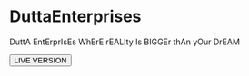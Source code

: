 # DuttaEnterprises
DuttA EntErprIsEs WhErE rEALIty Is BIGGEr thAn yOur DrEAM



<button onclick="window.open('https://shad0w-cat.github.io/DuttaEnterprises/')">LIVE VERSION</button>
